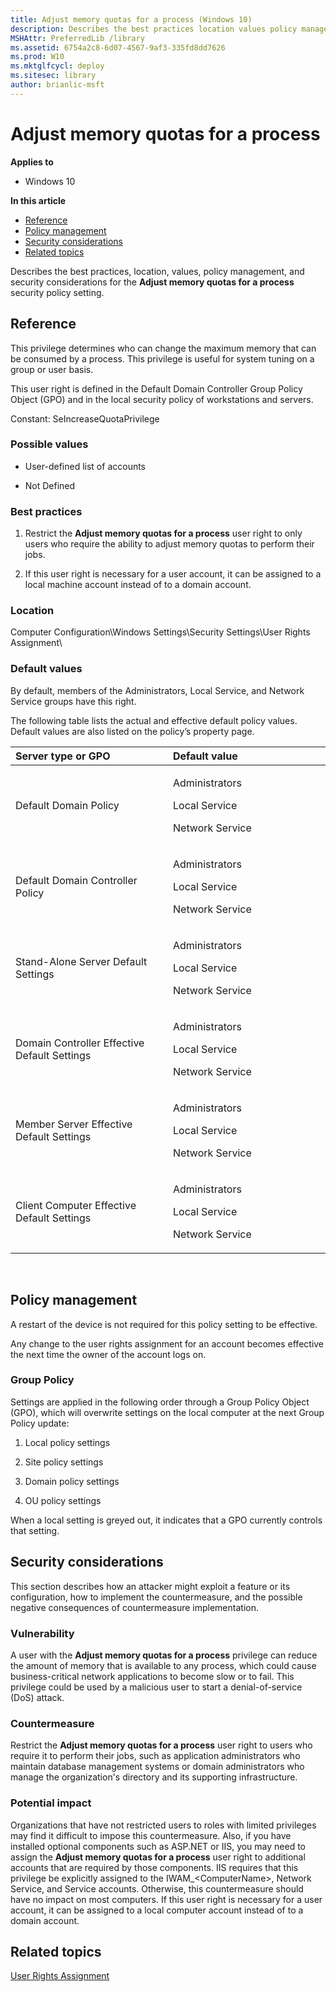 ```yaml
---
title: Adjust memory quotas for a process (Windows 10)
description: Describes the best practices location values policy management and security considerations for the Adjust memory quotas for a process security policy setting.
MSHAttr: PreferredLib /library
ms.assetid: 6754a2c8-6d07-4567-9af3-335fd8dd7626
ms.prod: W10
ms.mktglfcycl: deploy
ms.sitesec: library
author: brianlic-msft
---
```


# Adjust memory quotas for a process


**Applies to**

-   Windows 10

**In this article**

-   [Reference](#reference)
-   [Policy management](#policy-management)
-   [Security considerations](#security-considerations)
-   [Related topics](#related-topics)

Describes the best practices, location, values, policy management, and security considerations for the **Adjust memory quotas for a process** security policy setting.

## Reference


This privilege determines who can change the maximum memory that can be consumed by a process. This privilege is useful for system tuning on a group or user basis.

This user right is defined in the Default Domain Controller Group Policy Object (GPO) and in the local security policy of workstations and servers.

Constant: SeIncreaseQuotaPrivilege

### Possible values

-   User-defined list of accounts

-   Not Defined

### Best practices

1.  Restrict the **Adjust memory quotas for a process** user right to only users who require the ability to adjust memory quotas to perform their jobs.

2.  If this user right is necessary for a user account, it can be assigned to a local machine account instead of to a domain account.

### Location

Computer Configuration\\Windows Settings\\Security Settings\\User Rights Assignment\\

### Default values

By default, members of the Administrators, Local Service, and Network Service groups have this right.

The following table lists the actual and effective default policy values. Default values are also listed on the policy’s property page.

<table>
<colgroup>
<col width="50%" />
<col width="50%" />
</colgroup>
<thead>
<tr class="header">
<th align="left">Server type or GPO</th>
<th align="left">Default value</th>
</tr>
</thead>
<tbody>
<tr class="odd">
<td align="left"><p>Default Domain Policy</p></td>
<td align="left"><p>Administrators</p>
<p>Local Service</p>
<p>Network Service</p></td>
</tr>
<tr class="even">
<td align="left"><p>Default Domain Controller Policy</p></td>
<td align="left"><p>Administrators</p>
<p>Local Service</p>
<p>Network Service</p></td>
</tr>
<tr class="odd">
<td align="left"><p>Stand-Alone Server Default Settings</p></td>
<td align="left"><p>Administrators</p>
<p>Local Service</p>
<p>Network Service</p></td>
</tr>
<tr class="even">
<td align="left"><p>Domain Controller Effective Default Settings</p></td>
<td align="left"><p>Administrators</p>
<p>Local Service</p>
<p>Network Service</p></td>
</tr>
<tr class="odd">
<td align="left"><p>Member Server Effective Default Settings</p></td>
<td align="left"><p>Administrators</p>
<p>Local Service</p>
<p>Network Service</p></td>
</tr>
<tr class="even">
<td align="left"><p>Client Computer Effective Default Settings</p></td>
<td align="left"><p>Administrators</p>
<p>Local Service</p>
<p>Network Service</p></td>
</tr>
</tbody>
</table>

 

## Policy management


A restart of the device is not required for this policy setting to be effective.

Any change to the user rights assignment for an account becomes effective the next time the owner of the account logs on.

### Group Policy

Settings are applied in the following order through a Group Policy Object (GPO), which will overwrite settings on the local computer at the next Group Policy update:

1.  Local policy settings

2.  Site policy settings

3.  Domain policy settings

4.  OU policy settings

When a local setting is greyed out, it indicates that a GPO currently controls that setting.

## Security considerations


This section describes how an attacker might exploit a feature or its configuration, how to implement the countermeasure, and the possible negative consequences of countermeasure implementation.

### Vulnerability

A user with the **Adjust memory quotas for a process** privilege can reduce the amount of memory that is available to any process, which could cause business-critical network applications to become slow or to fail. This privilege could be used by a malicious user to start a denial-of-service (DoS) attack.

### Countermeasure

Restrict the **Adjust memory quotas for a process** user right to users who require it to perform their jobs, such as application administrators who maintain database management systems or domain administrators who manage the organization's directory and its supporting infrastructure.

### Potential impact

Organizations that have not restricted users to roles with limited privileges may find it difficult to impose this countermeasure. Also, if you have installed optional components such as ASP.NET or IIS, you may need to assign the **Adjust memory quotas for a process** user right to additional accounts that are required by those components. IIS requires that this privilege be explicitly assigned to the IWAM\_&lt;ComputerName&gt;, Network Service, and Service accounts. Otherwise, this countermeasure should have no impact on most computers. If this user right is necessary for a user account, it can be assigned to a local computer account instead of to a domain account.

## Related topics


[User Rights Assignment](user-rights-assignment.md)

 

 





